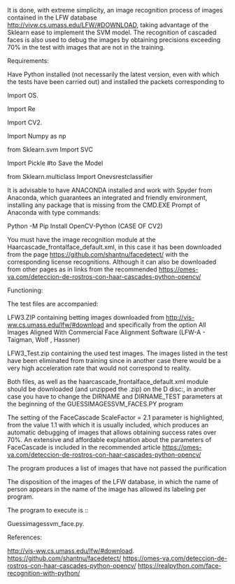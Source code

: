 It is done, with extreme simplicity, an image recognition process of images contained in the LFW database http://vivw.cs.umass.edu/LFW/#DOWNLOAD, taking advantage of the Sklearn ease to implement the SVM model. The recognition of cascaded faces is also used to debug the images by obtaining precisions exceeding 70% in the test with images that are not in the training.

Requirements:

Have Python installed (not necessarily the latest version, even with which the tests have been carried out) and installed the packets corresponding to

Import OS.

Import Re

Import CV2.

Import Numpy as np

from Sklearn.svm Import SVC

Import Pickle #to Save the Model

from Sklearn.multiclass Import Onevsrestclassifier

It is advisable to have  ANACONDA installed and work with Spyder from Anaconda, which guarantees an integrated and friendly environment, installing any package that is missing from the CMD.EXE Prompt of Anaconda with type commands:

Python -M Pip Install OpenCV-Python (CASE OF CV2)

You must have the image recognition module at the Haarcascade_frontalface_default.xml, in this case it has been downloaded from the page https://github.com/shantnu/facedetect/ with the corresponding license recognitions. Although it can also be downloaded from other pages as in links from the recommended https://omes-va.com/deteccion-de-rostros-con-haar-cascades-python-opencv/

Functioning:

The test files are accompanied:

LFW3.ZIP containing betting images downloaded from http://vis-ww.cs.umass.edu/lfw/#download and specifically from the option All Images Aligned With Commercial Face Alignment Software (LFW-A - Taigman, Wolf , Hassner)

LFW3_Test.zip containing the used test images. The images listed in the test have been eliminated from training since in another case there would be a very high acceleration rate that would not correspond to reality.

Both files, as well as the haarcascade_frontalface_default.xml module should be downloaded (and unzipped the .zip) on the D disc:, in another case you have to change the DIRNAME and DIRNAME_TEST parameters at the beginning of the GUESSIMAGESSVM_FACES.PY program

The setting of the FaceCascade ScaleFactor = 2.1 parameter is highlighted, from the value 1.1 with which it is usually included, which produces an automatic debugging of images that allows obtaining success rates over 70%. An extensive and affordable explanation about the parameters of FaceCascade is included in the recommended article https://omes-va.com/deteccion-de-rostros-con-haar-cascades-python-opencv/

The program produces a list of images that have not passed the purification

The disposition of the images of the LFW database, in which the name of person appears in the name of the image has allowed its labeling per program.

The program to execute is ::

Guessimagessvm_face.py.

References:

http://vis-ww.cs.umass.edu/lfw/#download.
https://github.com/shantnu/facedetect/
https://omes-va.com/deteccion-de-rostros-con-haar-cascades-python-opencv/
https://realpython.com/face-recognition-with-python/
